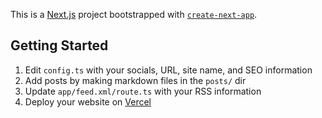 This is a [Next.js](https://nextjs.org) project bootstrapped with [`create-next-app`](https://nextjs.org/docs/app/api-reference/cli/create-next-app).

## Getting Started

1. Edit `config.ts` with your socials, URL, site name, and SEO information
2. Add posts by making markdown files in the `posts/` dir
3. Update `app/feed.xml/route.ts` with your RSS information
4. Deploy your website on [Vercel](https://vercel.com/zeevos-projects)
